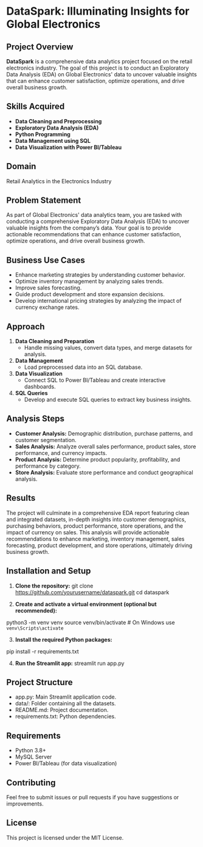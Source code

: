 # DataSpark: Illuminating Insights for Global Electronics

## Project Overview

**DataSpark** is a comprehensive data analytics project focused on the retail electronics industry. The goal of this project is to conduct an Exploratory Data Analysis (EDA) on Global Electronics' data to uncover valuable insights that can enhance customer satisfaction, optimize operations, and drive overall business growth.

## Skills Acquired
- **Data Cleaning and Preprocessing**
- **Exploratory Data Analysis (EDA)**
- **Python Programming**
- **Data Management using SQL**
- **Data Visualization with Power BI/Tableau**

## Domain
Retail Analytics in the Electronics Industry

## Problem Statement

As part of Global Electronics' data analytics team, you are tasked with conducting a comprehensive Exploratory Data Analysis (EDA) to uncover valuable insights from the company’s data. Your goal is to provide actionable recommendations that can enhance customer satisfaction, optimize operations, and drive overall business growth.

## Business Use Cases
- Enhance marketing strategies by understanding customer behavior.
- Optimize inventory management by analyzing sales trends.
- Improve sales forecasting.
- Guide product development and store expansion decisions.
- Develop international pricing strategies by analyzing the impact of currency exchange rates.

## Approach
1. **Data Cleaning and Preparation**
   - Handle missing values, convert data types, and merge datasets for analysis.
2. **Data Management**
   - Load preprocessed data into an SQL database.
3. **Data Visualization**
   - Connect SQL to Power BI/Tableau and create interactive dashboards.
4. **SQL Queries**
   - Develop and execute SQL queries to extract key business insights.

## Analysis Steps
- **Customer Analysis:** Demographic distribution, purchase patterns, and customer segmentation.
- **Sales Analysis:** Analyze overall sales performance, product sales, store performance, and currency impacts.
- **Product Analysis:** Determine product popularity, profitability, and performance by category.
- **Store Analysis:** Evaluate store performance and conduct geographical analysis.

## Results
The project will culminate in a comprehensive EDA report featuring clean and integrated datasets, in-depth insights into customer demographics, purchasing behaviors, product performance, store operations, and the impact of currency on sales. This analysis will provide actionable recommendations to enhance marketing, inventory management, sales forecasting, product development, and store operations, ultimately driving business growth.

## Installation and Setup

1. **Clone the repository:**
   git clone https://github.com/yourusername/dataspark.git
   cd dataspark

2. **Create and activate a virtual environment (optional but recommended):**

python3 -m venv venv
source venv/bin/activate  # On Windows use `venv\Scripts\activate`

3. **Install the required Python packages:**

pip install -r requirements.txt

4. **Run the Streamlit app:**
   streamlit run app.py

## Project Structure
- app.py: Main Streamlit application code.
- data/: Folder containing all the datasets.
- README.md: Project documentation.
- requirements.txt: Python dependencies.

## Requirements
- Python 3.8+
- MySQL Server
- Power BI/Tableau (for data visualization)

## Contributing
Feel free to submit issues or pull requests if you have suggestions or improvements.

## License
This project is licensed under the MIT License.
